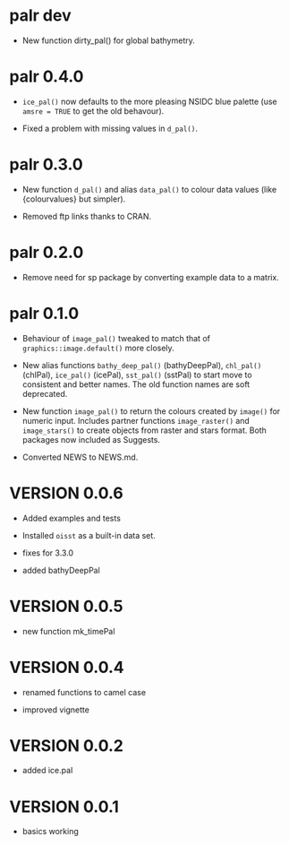 # palr dev

* New function dirty_pal() for global bathymetry. 

# palr 0.4.0

* `ice_pal()` now defaults to the more pleasing NSIDC blue palette (use `amsre = TRUE` to get the old behavour).

* Fixed a problem with missing values in `d_pal()`. 
# palr  0.3.0

* New function `d_pal()` and alias `data_pal()` to colour data values (like {colourvalues} but
 simpler). 
 
* Removed ftp links thanks to CRAN. 

# palr  0.2.0

* Remove need for sp package by converting example data to a matrix. 

# palr  0.1.0
    
* Behaviour of `image_pal()` tweaked to match that of `graphics::image.default()` more
 closely.
 
* New alias functions `bathy_deep_pal()` (bathyDeepPal), `chl_pal()` (chlPal), 
 `ice_pal()` (icePal), `sst_pal()` (sstPal) to start move to consistent and
 better names. The old function names are soft deprecated. 
 
* New function `image_pal()` to return the colours created by `image()` for numeric
 input. Includes partner functions `image_raster()` and `image_stars()` to create
 objects from raster and stars format. Both packages now included as Suggests. 
 
* Converted NEWS to NEWS.md. 

#   VERSION 0.0.6

* Added examples and tests

* Installed `oisst` as a built-in data set. 

* fixes for 3.3.0

* added bathyDeepPal

#   VERSION 0.0.5
     
* new function mk_timePal

#   VERSION 0.0.4

* renamed functions to camel case

* improved vignette

#   VERSION 0.0.2

* added ice.pal

#   VERSION 0.0.1

* basics working
 

